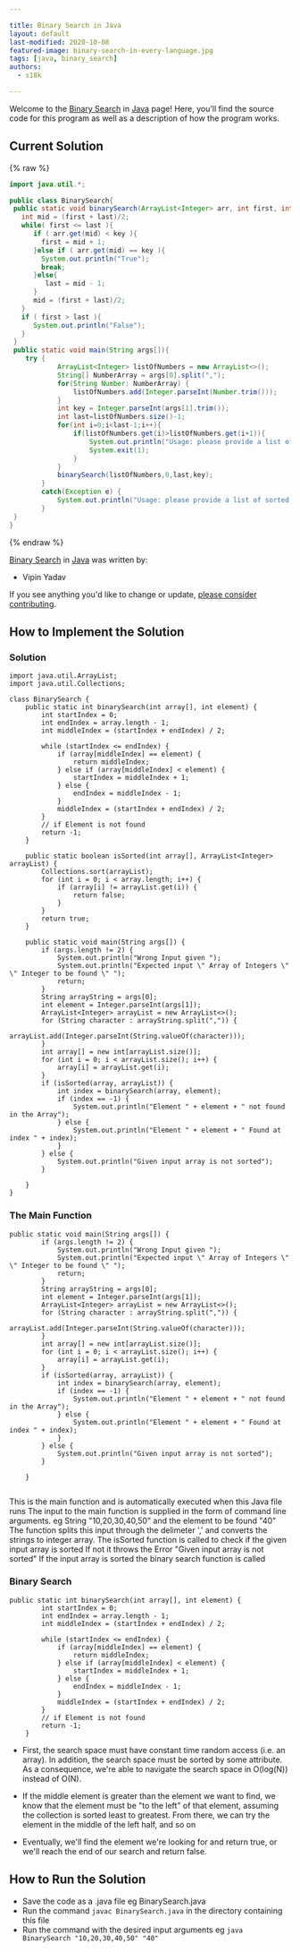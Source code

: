 ```yaml
---

title: Binary Search in Java
layout: default
last-modified: 2020-10-08
featured-image: binary-search-in-every-language.jpg
tags: [java, binary_search]
authors:
  - s18k

---
```


Welcome to the [Binary Search](https://sampleprograms.io/projects/binary-search) in [Java](https://sampleprograms.io/languages/java) page! Here, you'll find the source code for this program as well as a description of how the program works.

## Current Solution

{% raw %}

```java
import java.util.*;

public class BinarySearch{  
 public static void binarySearch(ArrayList<Integer> arr, int first, int last, int key){  
   int mid = (first + last)/2;  
   while( first <= last ){  
      if ( arr.get(mid) < key ){  
        first = mid + 1;     
      }else if ( arr.get(mid) == key ){  
        System.out.println("True");  
        break;  
      }else{  
         last = mid - 1;  
      }  
      mid = (first + last)/2;  
   }  
   if ( first > last ){  
      System.out.println("False");  
   }  
 }  
 public static void main(String args[]){ 
    try {
            ArrayList<Integer> listOfNumbers = new ArrayList<>();
            String[] NumberArray = args[0].split(",");
            for(String Number: NumberArray) {
                listOfNumbers.add(Integer.parseInt(Number.trim()));
            }
            int key = Integer.parseInt(args[1].trim());  
            int last=listOfNumbers.size()-1;  
            for(int i=0;i<last-1;i++){
                if(listOfNumbers.get(i)>listOfNumbers.get(i+1)){
                    System.out.println("Usage: please provide a list of sorted integers (\"1, 4, 5, 11, 12\") and the integer to find (\"11\")");
                    System.exit(1);
                }
            }
            binarySearch(listOfNumbers,0,last,key); 
        }
        catch(Exception e) {
            System.out.println("Usage: please provide a list of sorted integers (\"1, 4, 5, 11, 12\") and the integer to find (\"11\")");
        } 
 }  
}
```

{% endraw %}

[Binary Search](https://sampleprograms.io/projects/binary-search) in [Java](https://sampleprograms.io/languages/java) was written by:

- Vipin Yadav

If you see anything you'd like to change or update, [please consider contributing](https://github.com/TheRenegadeCoder/sample-programs).

## How to Implement the Solution


### Solution


```
import java.util.ArrayList;
import java.util.Collections;

class BinarySearch {
    public static int binarySearch(int array[], int element) {
        int startIndex = 0;
        int endIndex = array.length - 1;
        int middleIndex = (startIndex + endIndex) / 2;

        while (startIndex <= endIndex) {
            if (array[middleIndex] == element) {
                return middleIndex;
            } else if (array[middleIndex] < element) {
                startIndex = middleIndex + 1;
            } else {
                endIndex = middleIndex - 1;
            }
            middleIndex = (startIndex + endIndex) / 2;
        }
        // if Element is not found
        return -1;
    }

    public static boolean isSorted(int array[], ArrayList<Integer> arrayList) {
        Collections.sort(arrayList);
        for (int i = 0; i < array.length; i++) {
            if (array[i] != arrayList.get(i)) {
                return false;
            }
        }
        return true;
    }

    public static void main(String args[]) {
        if (args.length != 2) {
            System.out.println("Wrong Input given ");
            System.out.println("Expected input \" Array of Integers \" \" Integer to be found \" ");
            return;
        }
        String arrayString = args[0];
        int element = Integer.parseInt(args[1]);
        ArrayList<Integer> arrayList = new ArrayList<>();
        for (String character : arrayString.split(",")) {
            arrayList.add(Integer.parseInt(String.valueOf(character)));
        }
        int array[] = new int[arrayList.size()];
        for (int i = 0; i < arrayList.size(); i++) {
            array[i] = arrayList.get(i);
        }
        if (isSorted(array, arrayList)) {
            int index = binarySearch(array, element);
            if (index == -1) {
                System.out.println("Element " + element + " not found in the Array");
            } else {
                System.out.println("Element " + element + " Found at index " + index);
            }
        } else {
            System.out.println("Given input array is not sorted");
        }

    }
}
```


### The Main Function

```
public static void main(String args[]) {
        if (args.length != 2) {
            System.out.println("Wrong Input given ");
            System.out.println("Expected input \" Array of Integers \" \" Integer to be found \" ");
            return;
        }
        String arrayString = args[0];
        int element = Integer.parseInt(args[1]);
        ArrayList<Integer> arrayList = new ArrayList<>();
        for (String character : arrayString.split(",")) {
            arrayList.add(Integer.parseInt(String.valueOf(character)));
        }
        int array[] = new int[arrayList.size()];
        for (int i = 0; i < arrayList.size(); i++) {
            array[i] = arrayList.get(i);
        }
        if (isSorted(array, arrayList)) {
            int index = binarySearch(array, element);
            if (index == -1) {
                System.out.println("Element " + element + " not found in the Array");
            } else {
                System.out.println("Element " + element + " Found at index " + index);
            }
        } else {
            System.out.println("Given input array is not sorted");
        }

    }
    
```
This is the main function and is automatically executed when this Java file runs
The input to the main function is supplied in the form of command line arguments. eg String "10,20,30,40,50" and the element to be found "40"
The function splits this input through the delimeter ',' and converts the strings to integer array.
The isSorted function is called to check if the given input array is sorted If not it throws the Error "Given input array is not sorted"
If the input array is sorted the binary search function is called 

### Binary Search

```
public static int binarySearch(int array[], int element) {
        int startIndex = 0;
        int endIndex = array.length - 1;
        int middleIndex = (startIndex + endIndex) / 2;

        while (startIndex <= endIndex) {
            if (array[middleIndex] == element) {
                return middleIndex;
            } else if (array[middleIndex] < element) {
                startIndex = middleIndex + 1;
            } else {
                endIndex = middleIndex - 1;
            }
            middleIndex = (startIndex + endIndex) / 2;
        }
        // if Element is not found
        return -1;
    }
```

* First, the search space must have constant time random access (i.e. an array). In addition, the search space must be sorted by some attribute. As a consequence, we're able to navigate the search space in O(log(N)) instead of O(N).

* If the middle element is greater than the element we want to find, we know that the element must be "to the left" of that element, assuming the collection is sorted least to greatest. From there, we can try the element in the middle of the left half, and so on

* Eventually, we'll find the element we're looking for and return true, or we'll reach the end of our search and return false. 
 


## How to Run the Solution

* Save the code as a .java file eg BinarySearch.java
* Run the command ``` javac BinarySearch.java ``` in the directory containing this file
* Run the command with the desired input arguments eg ``` java BinarySearch "10,20,30,40,50" "40" ``` 
